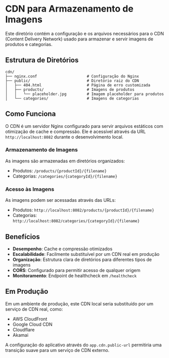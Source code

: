 # CDN para Armazenamento de Imagens

Este diretório contém a configuração e os arquivos necessários para o CDN (Content Delivery Network) usado para armazenar e servir imagens de produtos e categorias.

## Estrutura de Diretórios

```
cdn/
├── nginx.conf                      # Configuração do Nginx
├── public/                         # Diretório raiz do CDN
│   ├── 404.html                    # Página de erro customizada
│   ├── products/                   # Imagens de produtos
│   │   └── placeholder.jpg         # Imagem placeholder para produtos
│   └── categories/                 # Imagens de categorias
```

## Como Funciona

O CDN é um servidor Nginx configurado para servir arquivos estáticos com otimização de cache e compressão. Ele é acessível através da URL `http://localhost:8082` durante o desenvolvimento local.

### Armazenamento de Imagens

As imagens são armazenadas em diretórios organizados:

- Produtos: `/products/{productId}/{filename}`
- Categorias: `/categories/{categoryId}/{filename}`

### Acesso às Imagens

As imagens podem ser acessadas através das URLs:

- Produtos: `http://localhost:8082/products/{productId}/{filename}`
- Categorias: `http://localhost:8082/categories/{categoryId}/{filename}`

## Benefícios

- **Desempenho**: Cache e compressão otimizados
- **Escalabilidade**: Facilmente substituível por um CDN real em produção
- **Organização**: Estrutura clara de diretórios para diferentes tipos de imagens
- **CORS**: Configurado para permitir acesso de qualquer origem
- **Monitoramento**: Endpoint de healthcheck em `/healthcheck`

## Em Produção

Em um ambiente de produção, este CDN local seria substituído por um serviço de CDN real, como:

- AWS CloudFront
- Google Cloud CDN
- Cloudflare
- Akamai

A configuração do aplicativo através do `app.cdn.public-url` permitiria uma transição suave para um serviço de CDN externo.
